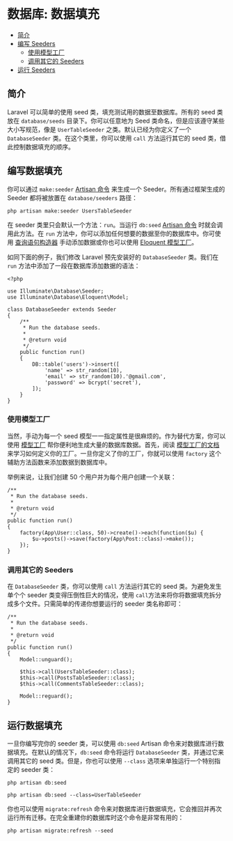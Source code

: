 # 数据库: 数据填充

- [简介](#introduction)
- [编写 Seeders](#writing-seeders)
    - [使用模型工厂](#using-model-factories)
    - [调用其它的 Seeders](#calling-additional-seeders)
- [运行 Seeders](#running-seeders)

<a name="introduction"></a>
## 简介

Laravel 可以简单的使用 seed 类，填充测试用的数据至数据库。所有的 seed 类放在 `database/seeds` 目录下。你可以任意地为 Seed 类命名，但是应该遵守某些大小写规范，像是 `UserTableSeeder` 之类。默认已经为你定义了一个 `DatabaseSeeder` 类。在这个类里，你可以使用 `call` 方法运行其它的 seed 类，借此控制数据填充的顺序。

<a name="writing-seeders"></a>
## 编写数据填充

你可以通过 `make:seeder` [Artisan 命令](/docs/{{version}}/artisan) 来生成一个 Seeder。所有通过框架生成的 Seeder 都将被放置在 `database/seeders` 路径：

    php artisan make:seeder UsersTableSeeder

在 seeder 类里只会默认一个方法：`run`。当运行 `db:seed` [Artisan 命令](/docs/{{version}}/artisan) 时就会调用此方法。在 `run` 方法中，你可以添加任何想要的数据至你的数据库中。你可使用 [查询语句构造器](/docs/{{version}}/queries) 手动添加数据或你也可以使用 [Eloquent 模型工厂](/docs/{{version}}/testing#model-factories)。

如同下面的例子，我们修改 Laravel 预先安装好的 `DatabaseSeeder` 类。我们在 `run` 方法中添加了一段在数据库添加数据的语法：

    <?php

    use Illuminate\Database\Seeder;
    use Illuminate\Database\Eloquent\Model;

    class DatabaseSeeder extends Seeder
    {
        /**
         * Run the database seeds.
         *
         * @return void
         */
        public function run()
        {
            DB::table('users')->insert([
                'name' => str_random(10),
                'email' => str_random(10).'@gmail.com',
                'password' => bcrypt('secret'),
            ]);
        }
    }

<a name="using-model-factories"></a>
### 使用模型工厂

当然，手动为每一个 seed 模型一一指定属性是很麻烦的。作为替代方案，你可以使用 [模型工厂](/docs/{{version}}/testing#model-factories) 帮你便利地生成大量的数据库数据。首先，阅读 [模型工厂的文档](/docs/{{version}}/testing#model-factories) 来学习如何定义你的工厂。一旦你定义了你的工厂，你就可以使用 `factory` 这个辅助方法函数来添加数据到数据库中。

举例来说，让我们创建 50 个用户并为每个用户创建一个关联：

    /**
     * Run the database seeds.
     *
     * @return void
     */
    public function run()
    {
        factory(App\User::class, 50)->create()->each(function($u) {
            $u->posts()->save(factory(App\Post::class)->make());
        });
    }

<a name="calling-additional-seeders"></a>
### 调用其它的 Seeders

在 `DatabaseSeeder` 类，你可以使用 `call` 方法运行其它的 seed 类。为避免发生单个个 seeder 类变得压倒性巨大的情况，使用 `call`方法来将你将数据填充拆分成多个文件。只需简单的传递你想要运行的 seeder 类名称即可：

    /**
     * Run the database seeds.
     *
     * @return void
     */
    public function run()
    {
        Model::unguard();

        $this->call(UsersTableSeeder::class);
        $this->call(PostsTableSeeder::class);
        $this->call(CommentsTableSeeder::class);

        Model::reguard();
    }

<a name="running-seeders"></a>
## 运行数据填充

一旦你编写完你的 seeder 类，可以使用 `db:seed` Artisan 命令来对数据库进行数据填充。在默认的情况下，`db:seed` 命令将运行 `DatabaseSeeder` 类，并通过它来调用其它的 seed 类。但是，你也可以使用 `--class` 选项来单独运行一个特别指定的 seeder 类：

    php artisan db:seed

    php artisan db:seed --class=UserTableSeeder

你也可以使用 `migrate:refresh` 命令来对数据库进行数据填充，它会推回并再次运行所有迁移。在完全重建你的数据库时这个命令是非常有用的：

    php artisan migrate:refresh --seed
